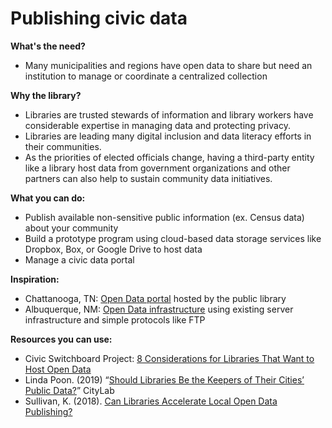 # Publishing civic data

**What's the need?**

* Many municipalities and regions have open data to share but need an institution to manage or coordinate a centralized collection

**Why the library?**  

* Libraries are trusted stewards of information and library workers have considerable expertise in managing data and protecting privacy.
* Libraries are leading many digital inclusion and data literacy efforts in their communities. 
* As the priorities of elected officials change, having a third-party entity like a library host data from government organizations and other partners can also help to sustain community data initiatives. 

**What you can do:**

* Publish available non-sensitive public information \(ex. Census data\) about your community 
* Build a prototype program using cloud-based data storage services like Dropbox, Box, or Google Drive to host data
* Manage a civic data portal

**Inspiration:**

* Chattanooga, TN: [Open Data portal](https://data.chattlibrary.org/) hosted by the public library
* Albuquerque, NM: [Open Data infrastructure](https://www.cabq.gov/abq-data) using existing server infrastructure and simple protocols like FTP 

**Resources you can use:**

* Civic Switchboard Project: [8 Considerations for Libraries That Want to Host Open Data](https://civic-switchboard.github.io/post_14/%20) 
* Linda Poon. \(2019\) “[Should Libraries Be the Keepers of Their Cities’ Public Data?](https://www.citylab.com/life/2019/02/libraries-public-information-city-data-digital-archive/581905/)” CityLab
* Sullivan, K. \(2018\). [Can Libraries Accelerate Local Open Data Publishing?](https://medium.com/open-data-literacy/can-libraries-accelerate-local-open-data-publishing-34caaf6a767f) 

